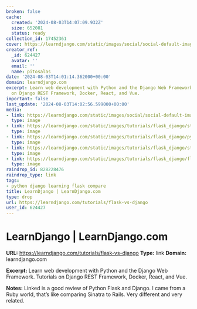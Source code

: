 ```yaml
---
broken: false
cache:
  created: '2024-08-03T14:07:09.932Z'
  size: 652081
  status: ready
collection_id: 17452361
cover: https://learndjango.com/static/images/social/social-default-image.21fdd402ba97.png
creator_ref:
  _id: 624427
  avatar: ''
  email: ''
  name: pitosalas
date: '2024-08-03T14:01:14.362000+00:00'
domain: learndjango.com
excerpt: Learn web development with Python and the Django Web Framework. Tutorials
  on Django REST Framework, Docker, React, and Vue.
important: false
last_update: '2024-08-03T14:02:56.599000+00:00'
media:
- link: https://learndjango.com/static/images/social/social-default-image.21fdd402ba97.png
  type: image
- link: https://learndjango.com/static/images/tutorials/flask_django/starhistory.png
  type: image
- link: https://learndjango.com/static/images/tutorials/flask_django/python_developers_survey.png
  type: image
- link: https://learndjango.com/static/images/tutorials/flask_django/stackoverflow.png
  type: image
- link: https://learndjango.com/static/images/tutorials/flask_django/flask_hello.png
  type: image
raindrop_id: 828228476
raindrop_type: link
tags:
- python django learning flask compare
title: LearnDjango | LearnDjango.com
type: drop
url: https://learndjango.com/tutorials/flask-vs-django
user_id: 624427
---
```


# LearnDjango | LearnDjango.com

**URL:** https://learndjango.com/tutorials/flask-vs-django
**Type:** link
**Domain:** learndjango.com

**Excerpt:** Learn web development with Python and the Django Web Framework. Tutorials on Django REST Framework, Docker, React, and Vue.

**Notes:**
Linked is a good review of Python Flask and Django. I came from a Ruby world, that’s like comparing Sinatra to Rails. Very different and very related. 
